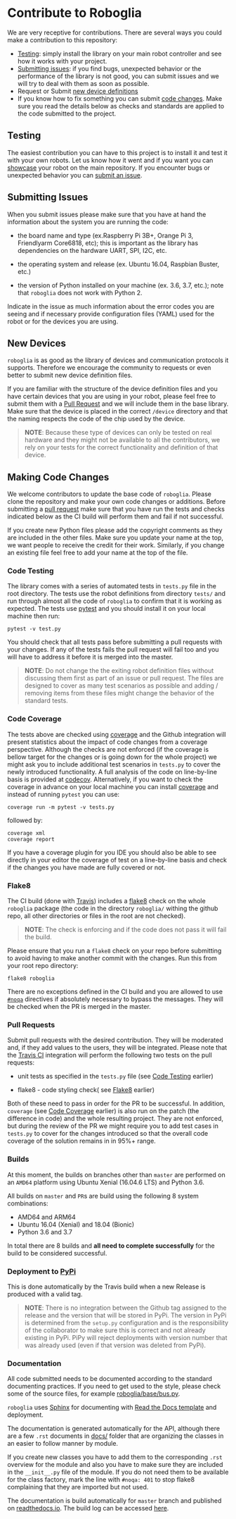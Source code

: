 # Contribute to Roboglia

We are very receptive for contributions. There are several ways you could make
a contribution to this repository:

- [Testing](#Testing): simply install the library on your main robot controller
  and see how it works with your project.
- [Submitting issues](#Submitting-Issues): if you find bugs, unexpected behavior
  or the performance of the library is not good, you can submit issues and we
  will try to deal with them as soon as possible.
- Request or Submit [new device definitions](#New-Devices)
- If you know how to fix something you can submit [code changes](#Making-Code-Changes).
  Make sure you read the details below as checks and standards are applied to
  the code submitted to the project.

## Testing

The easiest contribution you can have to this project is to install it and
test it with your own robots. Let us know how it went and if you want you can
[showcase](https://github.com/sonelu/roboglia#showcasing-your-robot) your robot
on the main repository. If you encounter bugs or unexpected behavior you can
[submit an issue](https://github.com/sonelu/roboglia/issues/new/choose).

## Submitting Issues

When you submit issues please make sure that you have at hand the information
about the system you are running the code:

- the board name and type (ex.Raspberry Pi 3B+, Orange Pi 3, Friendlyarm
  Core6818, etc); this is important as the library has dependencies on the
  hardware UART, SPI, I2C, etc.

- the operating system and release (ex. Ubuntu 16.04, Raspbian Buster, etc.)

- the version of Python installed on your machine (ex. 3.6, 3.7, etc.); note
  that ``roboglia`` does not work with Python 2.

Indicate in the issue as much information about the error codes you are seeing
and if necessary provide configuration files (YAML) used for the robot
or for the devices you are using.

## New Devices

``roboglia`` is as good as the library of devices and communication protocols
it supports. Therefore we encourage the community to requests or even better to
submit new device definition files.

If you are familiar with the structure of the device definition files and you
have certain devices that you are using in your robot, please feel free to
submit them with a [Pull Request](#Pull-Requests) and we will include them
in the base library. Make sure that the device is placed in the correct
``/device`` directory and that the naming respects the code of the chip used
by the device.

> **NOTE**: Because these type of devices can only be tested on real hardware
  and they might not be available to all the contributors, we rely on your
  tests for the correct functionality and definition of that device.

## Making Code Changes

We welcome contributors to update the base code of ``roboglia``.
Please clone the repository and make your own code changes or additions. Before
submitting a [pull request](#Pull-Requests) make sure that you have run the
tests and checks indicated below as the CI build will perform them and fail
if not successful.

If you create new Python files please add the copyright comments as they are
included in the other files. Make sure you update your name at the top, we want
people to receive the credit for their work. Similarly, if you change an
existing file feel free to add your name at the top of the file.

### Code Testing

The library comes with a series of automated tests in ``tests.py`` file in the
root directory. The tests use the robot definitions from directory ``tests/``
and run through almost all the code of ``roboglia`` to confirm that it is
working as expected. The tests use [pytest](https://docs.pytest.org/en/latest/)
and you should install it on your local machine then run:

    pytest -v test.py

You should check that all tests pass before submitting a pull requests with
your changes. If any of the tests fails the pull request will fail too and
you will have to address it before it is merged into the master.

> **NOTE**: Do not change the the exiting robot definition files without
  discussing them first as part of an issue or pull request. The files are
  designed to cover as many test scenarios as possible and adding / removing
  items from these files might change the behavior of the standard tests.

### Code Coverage

The tests above are checked using [coverage](https://coverage.readthedocs.io/en/latest/)
and the Github integration will present statistics about the impact of code
changes from a coverage perspective. Although the checks are not enforced
(if the coverage is bellow target for the changes or is going down for the
whole project) we might ask you to include additional test scenarios in
``tests.py`` to cover the newly introduced functionality. A full analysis of
the code on line-by-line basis is provided at [codecov](https://codecov.io/gh/sonelu/roboglia).
Alternatively, if you want to check the coverage in advance on your local
machine you can install [coverage](https://coverage.readthedocs.io/en/latest/)
and instead of running ``pytest`` you can use:

    coverage run -m pytest -v tests.py

followed by:

    coverage xml
    coverage report

If you have a coverage plugin for you IDE you should also be able to see
directly in your editor the coverage of test on a line-by-line basis and check if the changes you
have made are fully covered or not.

### Flake8

The CI build (done with [Travis](https://travis-ci.com/github/sonelu/roboglia))
includes a [flake8](https://pypi.org/project/flake8/) check on the whole ``roboglia``
package (the code in the directory ``roboglia/`` withing the github repo, all
other directories or files in the root are not checked).

> **NOTE**: The check is enforcing and if the code does not pass it will fail
  the build.
  
Please ensure that you run a ``flake8`` check on your repo before submitting
to avoid having to make another commit with the changes. Run this from your
root repo directory:

    flake8 roboglia

There are no exceptions defined in the CI build and you are allowed to use
[``#noqa``](https://flake8.pycqa.org/en/3.1.1/user/ignoring-errors.html)
directives if absolutely necessary to bypass the messages. They will be checked
when the PR is merged in the master.

### Pull Requests

Submit pull requests with the desired contribution. They will be moderated and,
if they add values to the users, they will be integrated. Please note that
the [Travis CI](https://travis-ci.com) integration will perform the following
two tests on the pull requests:

- unit tests as specified in the ``tests.py`` file (see [Code Testing](#Code-Testing) earlier)

- flake8 - code styling check( see [Flake8](#Flake8) earlier)

Both of these need to pass in order for the PR to be successful. In addition,
``coverage`` (see [Code Coverage](#Code-Coverage) earlier) is also run on the
patch (the difference in code) and the whole resulting project. They are not
enforced, but during the review of the PR we might require you to add test
cases in ``tests.py`` to cover for the changes introduced so that the overall
code coverage of the solution remains in in 95%+ range.

### Builds

At this moment, the builds on branches other than ``master`` are performed
on an ``AMD64`` platform using Ubuntu Xenial (16.04.6 LTS) and Python 3.6.

All builds on ``master`` and ``PR``s are build using the following 8 system
combinations:

- AMD64 and ARM64
- Ubuntu 16.04 (Xenial) and 18.04 (Bionic)
- Python 3.6 and 3.7

In total there are 8 builds and **all need to complete successfully**
for the build to be considered successful.

### Deployment to [PyPi](https://pypi.org/project/roboglia/)

This is done automatically by the Travis build when a new Release is produced
with a valid tag.

> **NOTE**: There is no integration between the Github tag assigned to the
  release and the version that will be stored in PyPi. The version in PyPi
  is determined from the ``setup.py`` configuration and is the responsibility
  of the collaborator to make sure this is correct and not already existing
  in PyPi. PiPy will reject deployments with version number that was already
  used (even if that version was deleted from PyPi).

### Documentation

All code submitted needs to be documented according to the standard documenting
practices. If you need to get used to the style, please check some of the
source files, for example [roboglia/base/bus.py](https://github.com/sonelu/roboglia/blob/master/roboglia/base/bus.py).

``roboglia`` uses [Sphinx](https://www.sphinx-doc.org/en/master/) for documenting
with [Read the Docs template](https://readthedocs.org) and deployment.

The documentation is generated automatically for the API, although there are a
few ``.rst`` documents in [docs/](https://github.com/sonelu/roboglia/tree/master/docs)
folder that are organizing the classes in an easier to follow manner by
module.

If you create new classes you have to add them to the corresponding ``.rst``
overview for the module and also you have to make sure they are included in
the ``__init__.py`` file of the module. If you do not need them to be available
for the class factory, mark the line with ``#noqa: 401`` to stop flake8
complaining that they are imported but not used.

The documentation is build automatically for ``master`` branch and published on
[readthedocs.io](https://roboglia.readthedocs.io/en/latest/). The build log can
be accessed [here](https://readthedocs.org/projects/roboglia/builds/).
